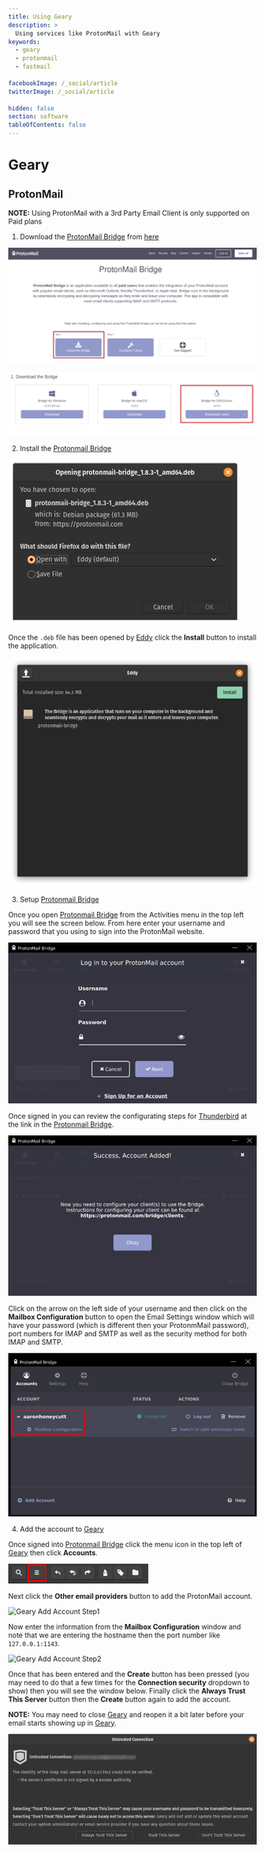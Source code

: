 ```yaml
---
title: Using Geary
description: >
  Using services like ProtonMail with Geary
keywords:
  - geary
  - protonmail
  - fastmail

facebookImage: /_social/article
twitterImage: /_social/article

hidden: false
section: software
tableOfContents: false
---
```


# Geary

## ProtonMail

**NOTE:** Using ProtonMail with a 3rd Party Email Client is only supported on Paid plans

1. Download the <u>ProtonMail Bridge</u> from [here](https://protonmail.com/bridge/)

![ProtonMail Bridge Step1](/images/using-email/protonmail-bridge-step1.png)

![Download ProtonMail Bridge](/images/using-email/protonmail-bridge-deb.png)

2. Install the <u>Protonmail Bridge</u>

![Download ProtonMail Bridge2 Step2](/images/using-email/protonmail-bridge-download.png)

Once the `.deb` file has been opened by <u>Eddy</u> click the **Install** button to install the application. 

![Install ProtonMail Bridge](/images/using-email/protonmail-bridge-install.png)

3. Setup <u>Protonmail Bridge</u>

Once you open <u>Protonmail Bridge</u> from the Activities menu in the top left you will see the screen below. From here enter your username and password that you using to sign into the ProtonMail website.

![Setup ProtonMail Bridge Step1](/images/using-email/protonmail-bridge-setup1.png)

Once signed in you can review the configurating steps for <u>Thunderbird</u> at the link in the <u>Protonmail Bridge</u>.

![Setup ProtonMail Bridge Step2](/images/using-email/protonmail-bridge-setup2.png)

Click on the arrow on the left side of your username and then click on the **Mailbox Configuration** button to open the Email Settings window which will have your password (which is different then your ProtonmMail password), port numbers for IMAP and SMTP as well as the security method for both IMAP and SMTP. 

![Setup ProtonMail Bridge Step3](/images/using-email/protonmail-bridge-setup3.png)

4. Add the account to <u>Geary</u>

Once signed into <u>Protonmail Bridge</u> click the menu icon in the top left of <u>Geary</u> then click **Accounts**.

![Geary Menu Button](/images/using-email/geary-menu-button.png)

Next click the **Other email providers** button to add the ProtonMail account.

![Geary Add Account Step1](/images/using-email/geary-add-account1.png)

Now enter the information from the **Mailbox Configuration** window and note that we are entering the hostname then the port number like `127.0.0.1:1143`. 

![Geary Add Account Step2](/images/using-email/geary-add-account2.png)

Once that has been entered and the **Create** button has been pressed (you may need to do that a few times for the **Connection security** dropdown to show) then you will see the window below. Finally click the **Always Trust This Server** button then the **Create** button again to add the account. 

**NOTE:** You may need to close <u>Geary</u> and reopen it a bit later before your email starts showing up in <u>Geary</u>.

![Geary Add Account Step3](/images/using-email/trust-window.png)
